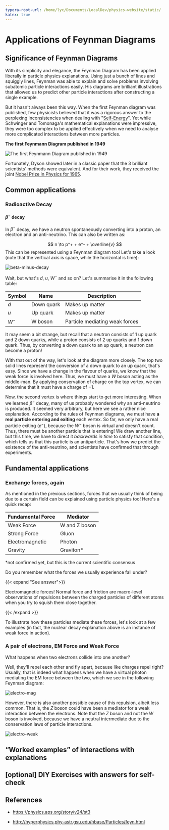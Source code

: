 ```yaml
---
typora-root-url: /home/lyc/Documents/LocalDev/physics-website/static/
katex: true
---
```


# Applications of Feynman Diagrams

## Significance of Feynman Diagrams

With its simplicity and elegance, the Feynman Diagram has been applied liberally in particle physics explanations. Using just a bunch of lines and squiggly lines, Feynman was able to explain and solve problems involving subatomic particle interactions easily. His diagrams are brilliant illustrations that allowed us to predict other particle interactions after constructing a single example.

But it hasn't always been this way. When the first Feynman diagram was published, few physicists believed that it was a rigorous answer to the perplexing inconsistencies when dealing with "[Self-Energy](https://www.wikiwand.com/en/Self-energy)". Yet while Schwinger and Tomonaga's mathematical explanations were impressive, they were too complex to be applied effectively when we need to analyse more complicated interactions between more particles.

**The first Feynmann Diagram published in 1949**

![The first Feynmann Diagram published in 1949](https://physics.aps.org/assets/be0eeb33-4bba-4208-9bf9-2587acdf9c7c/e3_1.gif)

Fortunately, Dyson showed later in a classic paper that the 3 brilliant scientists' methods were equivalent. And for their work, they received the joint [Nobel Prize in Physics for 1965](https://www.nobelprize.org/prizes/physics/1965/summary/).

## Common applications

### Radioactive Decay

#### $\beta^-$ decay

In $\beta^-$ decay, we have a neutron spontaneously converting into a proton, an electron and an anti-neutrino. This can also be written as:

$$
n \to p^+ + e^- + \overline{v}
$$
This can be represented using a Feynman diagram too! Let's take a look (note that the vertical axis is space, while the horizontal is time):

![beta-minus-decay](/images/beta-minus-decay.png)

Wait, but what's $d$, $u$, $W^-$ and so on? Let's summarise it in the following table:

| Symbol | Name       | Description                    |
| ------ | ---------- | ------------------------------ |
| $d$    | Down quark | Makes up matter                |
| $u$    | Up quark   | Makes up matter                |
| $W^-$  | W boson    | Particle mediating weak forces |

It may seem a bit strange, but recall that a neutron consists of 1 up quark and 2 down quarks, while a proton consists of 2 up quarks and 1 down quark. Thus, by converting a down quark to an up quark, a neutron can become a proton!

With that out of the way, let's look at the diagram more closely. The top two solid lines represent the conversion of a down quark to an up quark, that's easy. Since we have a change in the flavour of quarks, we know that the weak force is involved here. Thus, we must have a $W$ boson acting as the middle-man. By applying conservation of charge on the top vertex, we can determine that it must have a charge of $-1$.

Now, the second vertex is where things start to get more interesting. When we learned $\beta^-$ decay, many of us probably wondered why an anti-neutrino is produced. It seemed very arbitrary, but here we see a rather nice explanation. According to the rules of Feynman diagrams, we must have **a real particle entering and exiting** each vertex. So far, we only have a real particle exiting ($e^-$), because the $W^-$ boson is virtual and doesn't count. Thus, there must be another particle that is entering! We draw another line, but this time, we have to direct it *backwards in time* to satisfy that condition, which tells us that this particle is an antiparticle. That's how we predict the existence of the anti-neutrino, and scientists have confirmed that through experiments.

## Fundamental applications

### Exchange forces, again

As mentioned in the previous sections, forces that we usually think of being due to a certain field can be explained using particle physics too! Here's a quick recap:

| Fundamental Force | Mediator      |
| ----------------- | ------------- |
| Weak Force        | W and Z boson |
| Strong Force      | Gluon         |
| Electromagnetic   | Photon        |
| Gravity           | Graviton*     |

*not confirmed yet, but this is the current scientific consensus

Do you remember what the forces we usually experience fall under?

{{< expand "See answer">}}

Electromagnetic forces! Normal force and friction are macro-level observations of repulsions between the charged particles of different atoms when you try to squish them close together.

{{< /expand >}}

To illustrate how these particles mediate these forces, let's look at a few examples (in fact, the nuclear decay explanation above is an instance of weak force in action).

### A pair of electrons, EM Force and Weak Force

What happens when two electrons collide into one another?

Well, they'll repel each other and fly apart, because like charges repel right? Usually, that is indeed what happens when we have a virtual photon mediating the EM force between the two, which we see in the following Feynman diagram:

![electro-mag](/images/electro-mag.png)



However, there is also another possible cause of this repulsion, albeit less common. That is, the $Z$ boson could have been a mediator for a weak interaction between the electrons. Note that the $Z$ boson and not the $W$ boson is involved, because we have a neutral intermediate due to the conservation laws of particle interactions.

![electro-weak](/images/electro-weak.png)

## “Worked examples” of interactions with explanations

## [optional] DIY Exercises with answers for self-check

## References

* https://physics.aps.org/story/v24/st3

* http://hyperphysics.phy-astr.gsu.edu/hbase/Particles/feyn.html
